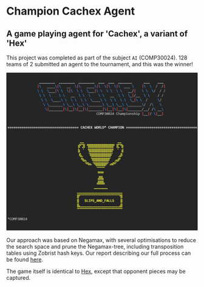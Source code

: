 # Champion Cachex Agent
## A game playing agent for 'Cachex', a variant of 'Hex'

This project was completed as part of the subject `AI` (COMP30024). 128 teams
of 2 submitted an agent to the tournament, and this was the winner!

![Trophy](./trophy.png)

Our approach was based on Negamax, with several optimisations to reduce the 
search space and prune the Negamax-tree, including transposition tables using
Zobrist hash keys. Our report describing our full process can be found [here](https://github.com/ljdoig/Cachex-Agent/blob/main/report.pdf).

The game itself is identical to [Hex](https://en.wikipedia.org/wiki/Hex_(board_game)), except that opponent pieces may be captured.
